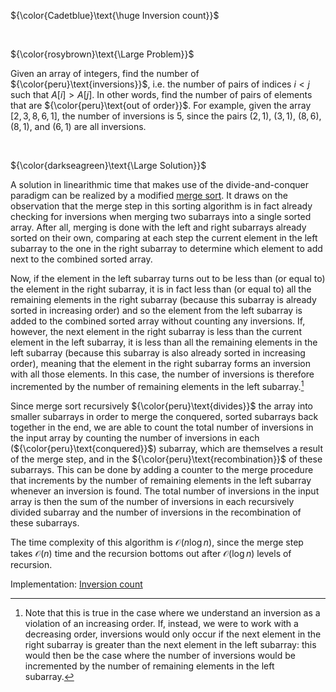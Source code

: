 ${\color{Cadetblue}\text{\huge Inversion count}}$

<br/>

${\color{rosybrown}\text{\Large Problem}}$

Given an array of integers, find the number of ${\color{peru}\text{inversions}}$, i.e. the number of pairs of indices $i < j$ such that $A[i] > A[j]$. In other words, find the number of pairs of elements that are ${\color{peru}\text{out of order}}$. For example, given the array $[2,3,8,6,1]$, the number of inversions is 5, since the pairs $(2,1)$, $(3,1)$, $(8,6)$, $(8,1)$, and $(6,1)$ are all inversions.

<br/>

${\color{darkseagreen}\text{\Large Solution}}$

A solution in linearithmic time that makes use of the divide-and-conquer paradigm can be realized by a modified [merge sort](https://github.com/pl3onasm/CLRS/tree/main/algorithms/sorting/merge-sort). It draws on the observation that the merge step in this sorting algorithm is in fact already checking for inversions when merging two subarrays into a single sorted array. After all, merging is done with the left and right subarrays already sorted on their own, comparing at each step the current element in the left subarray to the one in the right subarray to determine which element to add next to the combined sorted array.  

Now, if the element in the left subarray turns out to be less than (or equal to) the element in the right subarray, it is in fact less than (or equal to) all the remaining elements in the right subarray (because this subarray is already sorted in increasing order) and so the element from the left subarray is added to the combined sorted array without counting any inversions. If, however, the next element in the right subarray is less than the current element in the left subarray, it is less than all the remaining elements in the left subarray (because this subarray is also already sorted in increasing order), meaning that the element in the right subarray forms an inversion with all those elements. In this case, the number of inversions is therefore incremented by the number of remaining elements in the left subarray.[^1]

Since merge sort recursively ${\color{peru}\text{divides}}$ the array into smaller subarrays in order to merge the conquered, sorted subarrays back together in the end, we are able to count the total number of inversions in the input array by counting the number of inversions in each (${\color{peru}\text{conquered}}$) subarray, which are themselves a result of the merge step, and in the ${\color{peru}\text{recombination}}$ of these subarrays. This can be done by adding a counter to the merge procedure that increments by the number of remaining elements in the left subarray whenever an inversion is found. The total number of inversions in the input array is then the sum of the number of inversions in each recursively divided subarray and the number of inversions in the recombination of these subarrays.  

The time complexity of this algorithm is $\mathcal{O}(n \log n)$, since the merge step takes $\mathcal{O}(n)$ time and the recursion bottoms out after $\mathcal{O}(\log n)$ levels of recursion.

Implementation: [Inversion count](https://github.com/pl3onasm/AADS/blob/main/algorithms/divide-and-conquer/inversion-count/inversioncount.c)

[^1]: Note that this is true in the case where we understand an inversion as a violation of an increasing order. If, instead, we were to work with a decreasing order, inversions would only occur if the next element in the right subarray is greater than the next element in the left subarray: this would then be the case where the number of inversions would be incremented by the number of remaining elements in the left subarray.
